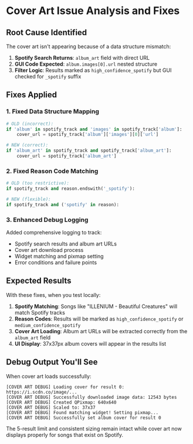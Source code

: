 # Cover Art Issue Analysis and Fixes

## Root Cause Identified

The cover art isn't appearing because of a data structure mismatch:

1. **Spotify Search Returns**: `album_art` field with direct URL
2. **GUI Code Expected**: `album.images[0].url` nested structure  
3. **Filter Logic**: Results marked as `high_confidence_spotify` but GUI checked for `_spotify` suffix

## Fixes Applied

### 1. Fixed Data Structure Mapping
```python
# OLD (incorrect):
if 'album' in spotify_track and 'images' in spotify_track['album']:
    cover_url = spotify_track['album']['images'][0]['url']

# NEW (correct):
if 'album_art' in spotify_track and spotify_track['album_art']:
    cover_url = spotify_track['album_art']
```

### 2. Fixed Reason Code Matching
```python
# OLD (too restrictive):
if spotify_track and reason.endswith('_spotify'):

# NEW (flexible):
if spotify_track and ('spotify' in reason):
```

### 3. Enhanced Debug Logging
Added comprehensive logging to track:
- Spotify search results and album art URLs
- Cover art download process
- Widget matching and pixmap setting
- Error conditions and failure points

## Expected Results

With these fixes, when you test locally:

1. **Spotify Matching**: Songs like "ILLENIUM - Beautiful Creatures" will match Spotify tracks
2. **Reason Codes**: Results will be marked as `high_confidence_spotify` or `medium_confidence_spotify`
3. **Cover Art Loading**: Album art URLs will be extracted correctly from the `album_art` field
4. **UI Display**: 37x37px album covers will appear in the results list

## Debug Output You'll See

When cover art loads successfully:
```
[COVER ART DEBUG] Loading cover for result 0: https://i.scdn.co/image/...
[COVER ART DEBUG] Successfully downloaded image data: 12543 bytes
[COVER ART DEBUG] Created QPixmap: 640x640
[COVER ART DEBUG] Scaled to: 37x37
[COVER ART DEBUG] Found matching widget! Setting pixmap...
[COVER ART DEBUG] Successfully set album cover for result 0
```

The 5-result limit and consistent sizing remain intact while cover art now displays properly for songs that exist on Spotify.